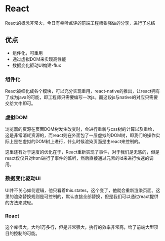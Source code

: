 # React
React的概念非常火，今日有幸听点评的前端工程师张强做的分享，进行了总结

## 优点

- 组件化，可重用
- 通过虚拟DOM来实现高性能
- 数据变化驱动UI构建-flux

### 组件化
React被细化成各个模块，可以充分实现重用，react-native的推出，让react拥有了成为java的可能，即工程师只需要编写一次js。而这段js与native的对应只需要交给大牛即可。

### 虚拟DOM
浏览器的资源在页面DOM树发生改变时，会进行重新与css树的计算以及重绘，这是非常消耗资源的，而react则在外面包了一层虚拟的DOM树，即我们的操作实际上是在虚拟的DOM树上进行，什么时候渲染页面是由react来控制的。

这里还有对于速度的优化在于，React重新实现了事件，对于我们是无感的，但是react仅仅只对html进行了事件的监听，然后直接通过元素的id来进行快速的调用。

### 数据变化驱动UI
UI并不关心如何逻辑，他只看着this.states，这个变了，他就会重新渲染页面。这里的渲染替换规则是可控制的，默认直接全部替换，但是我们可以通过react提供的方法来减轻。

### React
这个库很大，大约1万多行，但是非常强大，执行的效率非常高，给了前端大型项目的控制的可能。